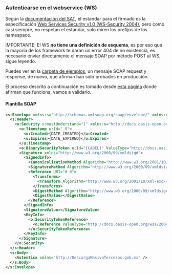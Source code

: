 ### Autenticarse en el webservice (WS)

Según la [documentación del SAT][1], el estandar para el firmado es la
especificación [Web Services Security v1.0 (WS-Security 2004)][2], pero como
casi siempre, no respetan el estandar, solo miren los prefijos de los namespace.

IMPORTANTE: El WS **no tiene una definición de esquema**, es por eso que la
mayoría de los framework te daran un error 404 de no existencia, es necesario
enviar directamente el mensaje SOAP por método POST al WS, sigue leyendo.

Puedes ver en la [carpeta de ejemplos](Ejemplos), un mensaje SOAP request y
response, de nuevo, que afirman han sido probados en producción.

El proceso descrito a continuación es tomado desde [esta página][3] donde
afirman que funciona, vamos a validarlo.

#### Plantilla SOAP

```xml
<s:Envelope xmlns:s="http://schemas.xmlsoap.org/soap/envelope/" xmlns:u="http://docs.oasis-open.org/wss/2004/01/oasis-200401-wss-wssecurity-utility-1.0.xsd">
  <s:Header>
    <o:Security s:mustUnderstand="1" xmlns:o="http://docs.oasis-open.org/wss/2004/01/oasis-200401-wss-wssecurity-secext-1.0.xsd">
      <u:Timestamp u:Id="_0">
        <u:Created>{DATE_CREATED}</u:Created>
        <u:Expires>{DATE_EXPIRED}</u:Expires>
      </u:Timestamp>
      <o:BinarySecurityToken u:Id="{LABEL}" ValueType="http://docs.oasis-open.org/wss/2004/01/oasis-200401-wss-x509-token-profile-1.0#X509v3" EncodingType="http://docs.oasis-open.org/wss/2004/01/oasis-200401-wss-soap-message-security-1.0#Base64Binary">{CERTIFICATE}</o:BinarySecurityToken>
      <Signature xmlns="http://www.w3.org/2000/09/xmldsig#">
        <SignedInfo>
          <CanonicalizationMethod Algorithm="http://www.w3.org/2001/10/xml-exc-c14n#" />
          <SignatureMethod Algorithm="http://www.w3.org/2000/09/xmldsig#rsa-sha1" />
          <Reference URI="#_0">
            <Transforms>
              <Transform Algorithm="http://www.w3.org/2001/10/xml-exc-c14n#" />
            </Transforms>
            <DigestMethod Algorithm="http://www.w3.org/2000/09/xmldsig#sha1" />
            <DigestValue></DigestValue>
          </Reference>
        </SignedInfo>
        <SignatureValue></SignatureValue>
        <KeyInfo>
          <o:SecurityTokenReference>
            <o:Reference ValueType="http://docs.oasis-open.org/wss/2004/01/oasis-200401-wss-x509-token-profile-1.0#X509v3" URI="#{LABEL}" />
          </o:SecurityTokenReference>
        </KeyInfo>
      </Signature>
    </o:Security>
  </s:Header>
  <s:Body>
    <Autentica xmlns="http://DescargaMasivaTerceros.gob.mx" />
  </s:Body>
</s:Envelope>
```


[1]: https://www.sat.gob.mx/consultas/42968/consulta-y-recuperacion-de-comprobantes-(nuevo)
[2]: https://www.oasis-open.org/standards#wssv1.0
[3]: http://www.validacfd.com/phpbb3/viewtopic.php?f=14&t=7935&start=70#p47484
